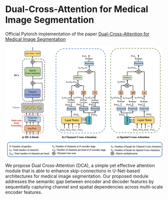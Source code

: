 # Dual-Cross-Attention for Medical Image Segmentation

Official Pytorch implementation of the paper [Dual-Cross-Attention for Medical Image Segmentation](https://www.google.com)


![dca](docs/dca.png)

We propose Dual Cross-Attention (DCA), a simple yet effective attention module that is able to enhance skip-connections in U-Net-based architectures for medical image segmentation. Our proposed module addresses the semantic gap between encoder and decoder features by sequentially capturing channel and spatial dependencies across multi-scale encoder features.
